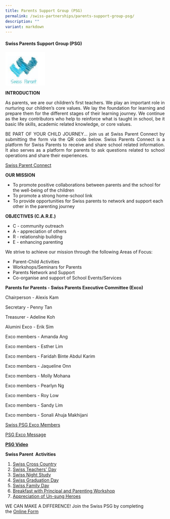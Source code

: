 ```yaml
---
title: Parents Support Group (PSG)
permalink: /swiss-partnerships/parents-support-group-psg/
description: ""
variant: markdown
---
```

#### **Swiss Parents Support Group (PSG)**

<img src="/images/Swiss%20Partnerships/PSG-Crest.png" style="width:25%;float:left"><br clear="left">

**INTRODUCTION**

<p style="text-align: justify;">As parents, we are our children’s first teachers. We play an important role in nurturing our children’s core values. We lay the foundation for learning and prepare them for the different stages of their learning journey. We continue as the key contributors who help to reinforce what is taught in school, be it basic life skills, academic related knowledge, or core values.</p>

<p style="text-align: justify;">BE PART OF YOUR CHILD JOURNEY... join us at Swiss Parent Connect by submitting the form via the QR code below. Swiss Parents Connect is a platform for Swiss Parents to receive and share school related information. It also serves as a platform for parents to ask questions related to school operations and share their experiences.</p>

[Swiss Parent Connect](https://docs.google.com/forms/d/1sgbZWCS6Bd0A5V5K4x8Adk45MIoYWv-vSxzucBRq4vs/viewform?pli=1&amp;pli=1&amp;edit_requested=true)


**OUR MISSION**

*   To promote positive collaborations between parents and the school for the well-being of the children
*   To promote a strong home-school link
*   To provide opportunities for Swiss parents to network and support each other in the parenting journey

**OBJECTIVES (C.A.R.E.)**

* C - community outreach
* A - appreciation of others
* R - relationship building
* E - enhancing parenting

We strive to achieve our mission through the following Areas of Focus:

*   Parent-Child Activities
*   Workshops/Seminars for Parents
*   Parents Network and Support
*   Co-organise and support of School Events/Services

**Parents for Parents - Swiss Parents Executive Committee (Exco)**
 

Chairperson - Alexis Kam

Secretary - Penny Tan        

Treasurer -   Adeline Koh 

Alumini Exco - Erik Sim

Exco members -  Amanda Ang
												 
Exco members - Esther Lim
												 
Exco members - Faridah Binte Abdul Karim
												 
Exco members - Jaqueline Onn

Exco members - Molly Mohana
												 
Exco members - Pearlyn Ng
												 
Exco members - Roy Low
												 
Exco members - Sandy Lim
												 
Exco members - Sonali Ahuja Makhijani		


[Swiss PSG Exco Members](/files/PSG_Orgn_Chart_2024_v2.pdf)
&nbsp;

[PSG Exco Message](/files/PSG/Swiss-PSG-Exco-Message-.pdf)

[**PSG Video**](https://onedrive.live.com/?authkey=%21AGzVsrwoJb4N1Cw&amp;cid=CCC66450AF79773E&amp;id=CCC66450AF79773E%214955&amp;parId=root&amp;o=OneUp)


**Swiss Parent&nbsp; Activities**

1.  [Swiss Cross Country](/files/PSG/04_Parents-Support-Group-Website_Swiss-Parent-Activities_Swiss-Cross-Country.pdf)
2.  [Swiss Teachers' Day](/files/PSG/Teachers-Day-2021-resent.pdf)
3.  [Swiss Night Study](/files/PSG/04_Parents-Support-Group-Website_Swiss-Parent-Activities_Night-Study.pdf)
4.  [Swiss Graduation Day](/files/PSG/Graduation-Day-2021-1.pdf)
5.  [Swiss Family Day](/files/PSG/04_Parents-Support-Group-Website_Swiss-Parent-Activities_Family-Day.pdf)
6.  [Breakfast with Principal and Parenting Workshop](/files/PSG/04_Parents-Support-Group-Website_Swiss-Parent-Activities_BwP_Parent-workshop.pdf)
7.  [Appreciation of Un-sung Heroes](/files/PSG/Heroes-of-Swiss-2021.pdf)

WE CAN MAKE A DIFFERENCE! Join the Swiss PSG by completing the&nbsp;[Online Form](https://docs.google.com/forms/d/1sgbZWCS6Bd0A5V5K4x8Adk45MIoYWv-vSxzucBRq4vs/viewform?pli=1&amp;pli=1&amp;edit_requested=true)